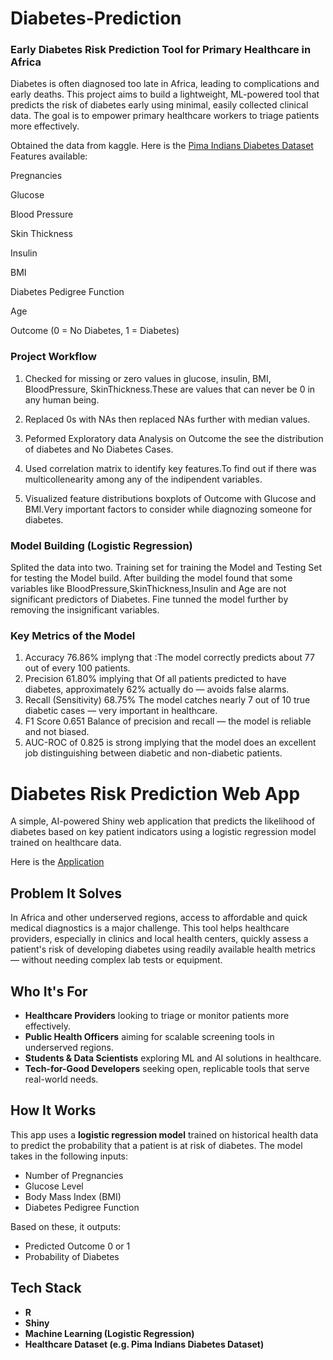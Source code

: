 # Diabetes-Prediction
### Early Diabetes Risk Prediction Tool for Primary Healthcare in Africa
Diabetes is often diagnosed too late in Africa, 
leading to complications and early deaths. This project aims to build a lightweight, ML-powered tool that predicts the risk of diabetes early using minimal, 
easily collected clinical data. The goal is to empower primary healthcare workers to triage patients more effectively.

Obtained the data from kaggle. Here is the [Pima Indians Diabetes Dataset](https://www.kaggle.com/datasets/mathchi/diabetes-data-set)
Features available:

Pregnancies

Glucose

Blood Pressure

Skin Thickness

Insulin

BMI

Diabetes Pedigree Function

Age

Outcome (0 = No Diabetes, 1 = Diabetes)

### Project Workflow
1. Checked for missing or zero values in glucose, insulin, BMI, BloodPressure, SkinThickness.These are values that can never be 0 in any human being.

2. Replaced 0s with NAs then replaced NAs further with median values.

3. Peformed Exploratory data Analysis on Outcome the see the distribution of diabetes and No Diabetes Cases.

4. Used correlation matrix to identify key features.To find out if there was multicollenearity among any of the indipendent variables.
   
5. Visualized  feature distributions  boxplots of Outcome with Glucose and BMI.Very important factors to consider while diagnozing someone for diabetes.

### Model Building (Logistic Regression)
Splited the data into two. Training set for training the Model and Testing Set for testing the Model build.
After building the model found that some variables like BloodPressure,SkinThickness,Insulin and Age are not significant predictors of Diabetes.
Fine tunned the model further by removing the insignificant variables.

### Key Metrics of the Model
1. Accuracy	76.86% implyng that :The model correctly predicts about 77 out of every 100 patients.
2. Precision	61.80%	implying that Of all patients predicted to have diabetes, approximately 62% actually do — avoids false alarms.
3. Recall (Sensitivity)	68.75%	The model catches nearly 7 out of 10 true diabetic cases — very important in healthcare.
4. F1 Score	0.651	Balance of  precision and recall — the  model is reliable and not biased.
5. AUC-ROC of 0.825 is strong implying that the model does an excellent job distinguishing between diabetic and non-diabetic patients.


# Diabetes Risk Prediction Web App

A simple, AI-powered Shiny web application that predicts the likelihood of diabetes based on key patient indicators using a logistic regression model trained on healthcare data.

Here is the [Application](https://washiemorey.shinyapps.io/sapp/)
##  Problem It Solves

In Africa and other underserved regions, access to affordable and quick medical diagnostics is a major challenge. This tool helps healthcare providers, especially in clinics and local health centers, quickly assess a patient's risk of developing diabetes using readily available health metrics — without needing complex lab tests or equipment.

##  Who It's For

- **Healthcare Providers** looking to triage or monitor patients more effectively.
- **Public Health Officers** aiming for scalable screening tools in underserved regions.
- **Students & Data Scientists** exploring  ML and AI solutions in healthcare.
- **Tech-for-Good Developers** seeking open, replicable tools that serve real-world needs.

##  How It Works

This app uses a **logistic regression model** trained on historical health data to predict the probability that a patient is at risk of diabetes. The model takes in the following inputs:

- Number of Pregnancies
- Glucose Level
- Body Mass Index (BMI)
- Diabetes Pedigree Function

Based on these, it outputs:
- Predicted Outcome 0 or 1
- Probability of Diabetes

##  Tech Stack

- **R**
- **Shiny**
- **Machine Learning (Logistic Regression)**
- **Healthcare Dataset (e.g. Pima Indians Diabetes Dataset)**
